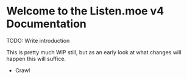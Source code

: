# Welcome to the Listen.moe v4 Documentation

TODO: Write introduction

This is pretty much WIP still, but as an early look at what changes will happen this will suffice.

- Crawl
